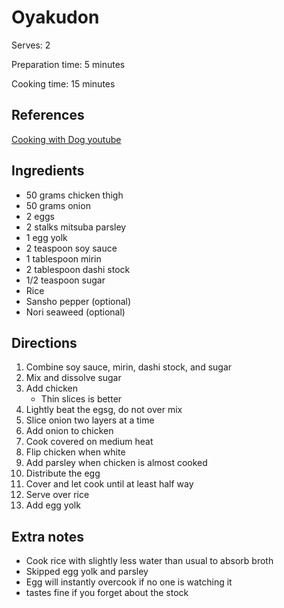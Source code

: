 # Oyakudon

Serves: 2

Preparation time: 5 minutes

Cooking time: 15 minutes

## References

[Cooking with Dog youtube](https://www.youtube.com/watch?v=SAluC5k0Ip8)

## Ingredients

- 50 grams chicken thigh
- 50 grams onion
- 2 eggs
- 2 stalks mitsuba parsley
- 1 egg yolk
- 2 teaspoon soy sauce
- 1 tablespoon mirin
- 2 tablespoon dashi stock
- 1/2 teaspoon sugar
- Rice
- Sansho pepper (optional)
- Nori seaweed (optional)

## Directions

1. Combine soy sauce, mirin, dashi stock, and sugar
2. Mix and dissolve sugar
3. Add chicken
   - Thin slices is better
4. Lightly beat the egsg, do not over mix
5. Slice onion two layers at a time
6. Add onion to chicken
7. Cook covered on medium heat
8. Flip chicken when white
9. Add parsley when chicken is almost cooked
10. Distribute the egg
11. Cover and let cook until at least half way
12. Serve over rice
13. Add egg yolk

## Extra notes

- Cook rice with slightly less water than usual to absorb broth
- Skipped egg yolk and parsley
- Egg will instantly overcook if no one is watching it
- tastes fine if you forget about the stock
